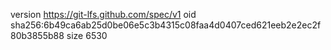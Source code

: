 version https://git-lfs.github.com/spec/v1
oid sha256:6b49ca6ab25d0be06e5c3b4315c08faa4d0407ced621eeb2e2ec2f80b3855b88
size 6530
